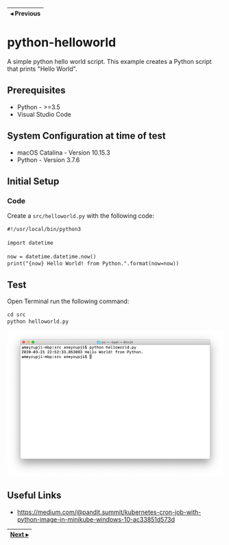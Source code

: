| ◂ Previous |
|-----|

# python-helloworld

A simple python hello world script. This example creates a Python script that prints "Hello World".

## Prerequisites

- Python - >=3.5
- Visual Studio Code

## System Configuration at time of test

- macOS Catalina - Version 10.15.3
- Python - Version 3.7.6

## Initial Setup

### Code

Create a `src/helloworld.py` with the following code:

```
#!/usr/local/bin/python3 

import datetime

now = datetime.datetime.now()
print("{now} Hello World! from Python.".format(now=now))
```

## Test

Open Terminal run the following command:

```
cd src
python helloworld.py
```

![terminal-run-python-helloworld](images/terminal-run-python-helloworld.png)


## Useful Links

- https://medium.com/@pandit.summit/kubernetes-cron-job-with-python-image-in-minikube-windows-10-ac33851d573d

| [Next ▸](https://github.com/ameyrupji-k8s/docker-spring-boot-helloworld) |
|-----|
